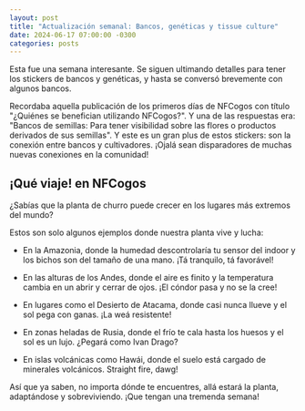 ```yaml
---
layout: post
title: "Actualización semanal: Bancos, genéticas y tissue culture"
date: 2024-06-17 07:00:00 -0300
categories: posts
---
```


Esta fue una semana interesante. Se siguen ultimando detalles para tener los stickers de bancos y genéticas, y hasta se conversó brevemente con algunos bancos.

Recordaba aquella publicación de los primeros días de NFCogos con título "¿Quiénes se benefician utilizando NFCogos?". Y una de las respuestas era: "Bancos de semillas: Para tener visibilidad sobre las flores o productos derivados de sus semillas". Y este es un gran plus de estos stickers: son la conexión entre bancos y cultivadores. ¡Ojalá sean disparadores de muchas nuevas conexiones en la comunidad!

## ¡Qué viaje! en NFCogos

¿Sabías que la planta de churro puede crecer en los lugares más extremos del mundo?

Estos son solo algunos ejemplos donde nuestra planta vive y lucha:

- En la Amazonia, donde la humedad descontrolaría tu sensor del indoor y los bichos son del tamaño de una mano. ¡Tá tranquilo, tá favorável!

- En las alturas de los Andes, donde el aire es finito y la temperatura cambia en un abrir y cerrar de ojos. ¡El cóndor pasa y no se la cree!

- En lugares como el Desierto de Atacama, donde casi nunca llueve y el sol pega con ganas. ¡La weá resistente!

- En zonas heladas de Rusia, donde el frío te cala hasta los huesos y el sol es un lujo. ¿Pegará como Ivan Drago?

- En islas volcánicas como Hawái, donde el suelo está cargado de minerales volcánicos. Straight fire, dawg!

Así que ya saben, no importa dónde te encuentres, allá estará la planta, adaptándose y sobreviviendo. ¡Que tengan una tremenda semana!
